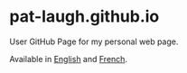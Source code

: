 # pat-laugh.github.io
User GitHub Page for my personal web page.

Available in [English](https://pat-laugh.ca/en/) and [French](https://pat-laugh.ca/fr/).
